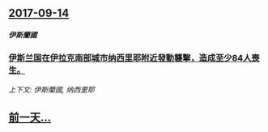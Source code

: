 ## [2017-09-14](/news/2017/09/14/index.md)

##### 伊斯蘭國
### [伊斯兰国在伊拉克南部城市纳西里耶附近發動襲擊，造成至少84人喪生。 ](/news/2017/09/14/伊斯兰国在伊拉克南部城市纳西里耶附近發動襲擊-造成至少84人喪生.md)
_上下文: 伊斯蘭國, 纳西里耶_

## [前一天...](/news/2017/09/13/index.md)

